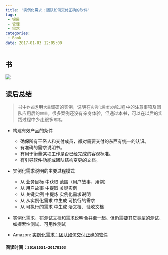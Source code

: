 ```yaml
---
title: '实例化需求：团队如何交付正确的软件'
tags:
 - 银屋
 - 管理
 - 需求
categories:
 - Book
date: 2017-01-03 12:05:00
---
```

## 书

<img src="https://images-cn.ssl-images-amazon.com/images/I/51X56mzlyNL.jpg" />


## 读后总结

> 书中`作者`运用`大量`调研的实例，说明在`实例化需求说明`过程中的注意事项及团队应用后的`效果`。很多案例还没有亲身体验，但通过本书，可以在以后的实践过程中少走很多`弯路`。

<!--more-->

- 构建有效产品的条件
    - 确保所有干系人和交付成员，都对需要交付的东西有统一的认识。
    - 有准确的需求说明书。
    - 有用于衡量某项工作是否已经完成的客观标准。
    - 有引导软件功能或团队结构变更的文档。

- 实例化需求说明的主要过程模式
  - 从 业务目标 中获取 范围（用户故事、用例）
  - 从 用户故事 中提取 关键实例
  - 从 关键实例 中提炼 实例化需求说明
  - 从 从实例化需求 中生成 可执行的需求
  - 从 可执行的需求 中生成 活文档、验收文档

- 实例化需求，将测试文档和需求说明合并至一起。但仍需要其它类型的测试，如探索性测试、可用性测试

- Amazon: [实例化需求：团队如何交付正确的软件](https://www.amazon.cn/%E5%AE%9E%E4%BE%8B%E5%8C%96%E9%9C%80%E6%B1%82-%E5%9B%A2%E9%98%9F%E5%A6%82%E4%BD%95%E4%BA%A4%E4%BB%98%E6%AD%A3%E7%A1%AE%E7%9A%84%E8%BD%AF%E4%BB%B6-%E5%A1%9E%E5%B0%94%E7%BB%B4%E4%BA%9A-Gojko-Adzic/dp/B00GRRI70U/ref=sr_1_1?ie=UTF8&qid=1483420017&sr=8-1&keywords=%E5%AE%9E%E4%BE%8B%E5%8C%96%E9%9C%80%E6%B1%82)

#### 阅读时间：`20161031-20170103`
